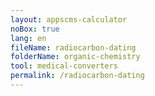 ```yaml
---
layout: appscms-calculator
noBox: true
lang: en
fileName: radiocarbon-dating
folderName: organic-chemistry
tool: medical-converters
permalink: /radiocarbon-dating
---
```

